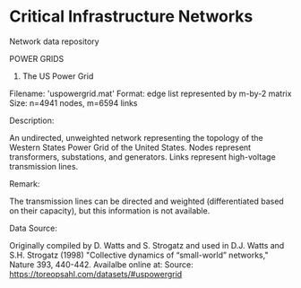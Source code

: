 # Critical Infrastructure Networks
Network data repository 

POWER GRIDS 

1. The US Power Grid

Filename: 'uspowergrid.mat'
Format: edge list represented by m-by-2 matrix
Size: n=4941 nodes, m=6594 links

Description: 

An undirected, unweighted network representing the topology of the Western States Power Grid of the United States. 
Nodes represent transformers, substations, and generators. Links represent high-voltage transmission lines.

Remark: 

The transmission lines can be directed and weighted (differentiated based on their capacity), but this information is not available.

Data Source: 

Originally compiled by D. Watts and S. Strogatz and used in 
D.J. Watts and  S.H. Strogatz (1998) "Collective dynamics of “small-world” networks," Nature 393, 440-442.
Availalbe online at: Source: https://toreopsahl.com/datasets/#uspowergrid
